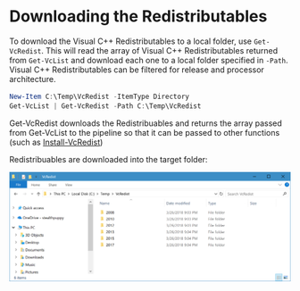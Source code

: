 # Downloading the Redistributables

To download the Visual C++ Redistributables to a local folder, use `Get-VcRedist`. This will read the array of Visual C++ Redistributables returned from `Get-VcList` and download each one to a local folder specified in `-Path`. Visual C++ Redistributables can be filtered for release and processor architecture.

```powershell
New-Item C:\Temp\VcRedist -ItemType Directory
Get-VcList | Get-VcRedist -Path C:\Temp\VcRedist
```

Get-VcRedist downloads the Redistribuables and returns the array passed from Get-VcList to the pipeline so that it can be passed to other functions \(such as [Install-VcRedist](installing-the-redistributables.md)\)

Redistribuables are downloaded into the target folder:

![Microsoft Visual C++ Redistributables installed on the local PC](https://raw.githubusercontent.com/aaronparker/docs/master/images/VcRedist-Folder.PNG)

